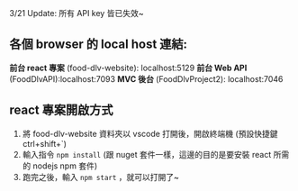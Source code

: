 3/21 Update: 所有 API key 皆已失效~

## 各個 browser 的 local host 連結:

**前台 react 專案** (food-dlv-website): localhost:5129
**前台 Web API** (FoodDlvAPI):localhost:7093
**MVC 後台** (FoodDlvProject2): localhost:7046

## react 專案開啟方式

1. 將 food-dlv-website 資料夾以 vscode 打開後，開啟終端機 (預設快捷鍵 ctrl+shift+`)
2. 輸入指令 `npm install` (跟 nuget 套件一樣，這邊的目的是要安裝 react 所需的 nodejs npm 套件)
3. 跑完之後，輸入 `npm start` ，就可以打開了~


